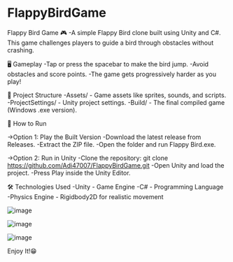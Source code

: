 # FlappyBirdGame
Flappy Bird Game 🎮
-A simple Flappy Bird clone built using Unity and C#. This game challenges players to guide a bird through obstacles without crashing.


🖥️ Gameplay
-Tap or press the spacebar to make the bird jump.
-Avoid obstacles and score points.
-The game gets progressively harder as you play!


📁 Project Structure
-Assets/ - Game assets like sprites, sounds, and scripts.
-ProjectSettings/ - Unity project settings.
-Build/ - The final compiled game (Windows .exe version).


🚀 How to Run

->Option 1: Play the Built Version
-Download the latest release from Releases.
-Extract the ZIP file.
-Open the folder and run Flappy Bird.exe.

->Option 2: Run in Unity
-Clone the repository:
   git clone https://github.com/Adi47007/FlappyBirdGame.git
-Open Unity and load the project.
-Press Play inside the Unity Editor.


🛠️ Technologies Used
-Unity - Game Engine
-C# - Programming Language
-Physics Engine - Rigidbody2D for realistic movement


![image](https://github.com/user-attachments/assets/26dc369d-acbe-4f0b-9ad6-c2e28973e4d9)

![image](https://github.com/user-attachments/assets/e0664ab3-ff89-4558-af57-f25031a2555b)

![image](https://github.com/user-attachments/assets/45766f4d-bfa2-4089-b02e-981bf348d9ff)

Enjoy It!😁


